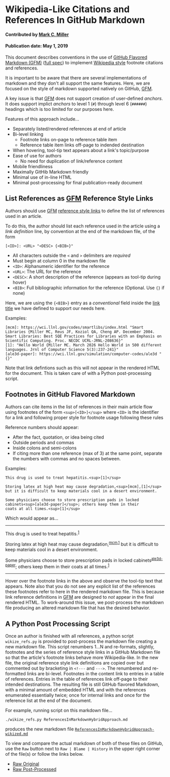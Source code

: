 # Wikipedia-Like Citations and References In GitHub Markdown

#### Contributed by [Mark C. Miller](https://github.com/markcmiller86)

#### Publication date: May 1, 2019

This document describes conventions in the use of 
[GitHub Flavored Markdown (GFM)][GFM]
([full spec](https://github.github.com/gfm/))
to implement [Wikipedia style](https://en.wikipedia.org/wiki/Note_(typography)#References)
footnote citations and references.

It is important to be aware that there are several implementations of markdown
and they don't all support the same features. Here, we are focused on the style of
markdown supported natively on GitHub, [GFM][GFM].

A key issue is that [GFM][GFM] does not support creation of user-defined *anchors*.
It does support implict *anchors* to level 1 (`#`) through level 6 (`######`)
headings which is too limited for our purposes here.

Features of this approach include...

- Separately listed/rendered references at end of article
- Bi-level linking
  - Footnote links on-page to reference table item
  - Reference table item links off-page to indended destination 
- When hovering, tool-tip text appears about a link's topic/purpose
- Ease of use for authors
  - No need for duplication of link/reference content
- Mobile friendliness
- Maximally GitHib Markdown friendly
- Minimal use of in-line HTML
- Minimal post-processing for final publication-ready document

## List References as [GFM][GFM] Reference Style Links

Authors should use [GFM][GFM]
[reference style links](https://www.markdownguide.org/basic-syntax/#reference-style-links)
to define the list of references used in an article.

To do this, the author should list each reference used in the article using
a *link definition* line, by convention at the end of the markdown file, of
the form

    [<ID>]: <URL> "<DESC> {<BIB>}"

- All characters outside the `<` and `>` delimiters are *required*
- Must begin at column 0 in the markdown file
- `<ID>`: Alphanumeric identifier for the reference
- `<URL>`: The URL for the reference
- `<DESC>`: A short description of the reference (appears as tool-tip during hover)
- `<BIB>`: Full bibliographic information for the reference (Optional. Use `{}` if none)

Here, we are using the `{<BIB>}` entry as a *conventional* field inside the
[link title](https://www.markdownguide.org/basic-syntax#adding-titles) we have
defined to support our needs here.

Examples:

    [mcm]: https://wci.llnl.gov/codes/smartlibs/index.html "Smart Libraries {Miller MC, Reus JF, Koziol QA, Cheng AP. December 2004. Smart Libraries: Best SQE Practices for Libraries with an Emphasis on Scientific Computing. Proc. NECDC UCRL-JRNL-208636}"
    [1]: "Hello World {Miller MC. March 2026 Hello World in 500 different languages. Jrnl of Computer Science 5(3):237-241}"
    [ale3d-paper]: https://wci.llnl.gov/simulation/computer-codes/ale3d " {}"

Note that link defintions such as this will not appear in the rendered HTML
for the document. This is taken care of with a Python post-processing script.

## Footnotes in GitHub Flavored Markdown
Authors can cite items in the list of references in their main article
flow using footnotes of the form `<sup>[<ID>]</sup>` where `<ID>` is the
identifier for a link and following proper style for footnote usage
following these rules

Reference numbers should appear:
- After the fact, quotation, or idea being cited
- Outside periods and commas
- Inside colons and semi-colons
- If citing more than one reference (max of 3) at the same point, separate the numbers with commas and no spaces between.

Examples:

    This drug is used to treat hepatitis.<sup>[1]</sup>

    Storing latex at high heat may cause degradation,<sup>[mcm],[1]</sup>
    but it is difficult to keep materials cool in a desert environment.

    Some physicians choose to store prescription pads in locked
    cabinets<sup>[ale3d-paper]</sup>; others keep them in their
    coats at all times.<sup>[1]</sup>

Which would appear as...

---

This drug is used to treat hepatitis.<sup>[1]</sup>

Storing latex at high heat may cause degradation,<sup>[mcm],[1]</sup>
but it is difficult to keep materials cool in a desert environment.

Some physicians choose to store prescription pads in locked
cabinets<sup>[ale3d-paper]</sup>; others keep them in their
coats at all times.<sup>[1]</sup>

---

Hover over the footnote links in the above and observe the
tool-tip text that appears. Note also that you do not see any
explicit list of the references these footnotes refer to here
in the rendered markdown file. This is because link reference
definitions in [GFM][GFM] are designed to *not* appear in the
final rendered HTML. To work-around this issue, we post-process
the markdown file producing an altered markdown file that has
the desired behavior.

## A Python Post Processing Script
Once an author is finished with all references, a python script
`wikize_refs.py` is provided to post-process the markdown file
creating a new markdown file. This script renumbers 1...N and
re-formats, slightly, footnotes and the series of reference style
links in a GitHub Markdown file so that the article's footnote
links behave more Wikipedia-like. In the new file, the original
reference style link definitions are copied over but commented out by
bracketing in `<!---` and `--->`. The renumbered and re-formatted
links are bi-level. Footnotes in the content link to entries in a
table of references. Entries in the table of references link off-page
to their intended destinations. The resulting file is still GitHub
flavored Markdown, with a minimal amount of embedded HTML and with
the references enumerated essentially twice; once for internal links
and once for the reference list at the end of the document.

For example, running script on this markdown file...

    ./wikize_refs.py ReferencesInMarkdownHybridApproach.md

produces the new markdown file [`ReferencesInMarkdownHybridApproach-wikized.md`](./ReferencesInMarkdownHybridApproach-wikized.md)

To view and compare the actual markdown of both of these files on
GitHub, use the `Raw` button next to `Raw | Blame | History` in the
upper right corner of the file(s) or follow the links below.

- [Raw Original](https://raw.githubusercontent.com/betterscientificsoftware/betterscientificsoftware.github.io/master/Articles/Blog/ReferencesInMarkdownHybridApproach.md)
- [Raw Post-Processed](https://raw.githubusercontent.com/betterscientificsoftware/betterscientificsoftware.github.io/master/Articles/Blog/ReferencesInMarkdownHybridApproach-wikized.md)

[mcm]: https://wci.llnl.gov/codes/smartlibs/index.html "Smart Libraries {Miller MC, Reus JF, Koziol QA, Cheng AP. December 2004. Smart Libraries: Best SQE Practices for Libraries with an Emphasis on Scientific Computing. Proc. NECDC UCRL-JRNL-208636}"
[1]: https:// "Hello World {Miller MC. March 2026 Hello World in 500 different languages. Jrnl of Computer Science 5(3):237-241}"
[ale3d-paper]: https://wci.llnl.gov/simulation/computer-codes/ale3d " {}"

[GFM]: https://www.markdownguide.org/basic-syntax "Basic GitHub Flavored Markdown"
